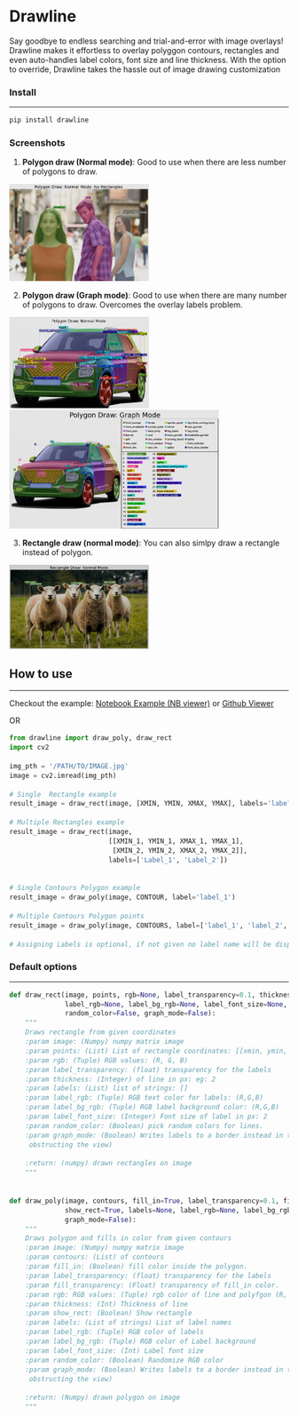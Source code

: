 # Drawline

Say goodbye to endless searching and trial-and-error with image overlays! Drawline makes it effortless to overlay polyggon contours, rectangles and even auto-handles label colors, font size and line thickness. With the option to override, Drawline takes the hassle out of image drawing customization

### Install
---
```bash
pip install drawline
```

### Screenshots
1. **Polygon draw (Normal mode)**: Good to use when there are less number of polygons to draw.

<img src="https://github.com/bendangnuksung/drawline/raw/master/screenshots/poly_norect.png" alt="Cloud Image" width="50%" heigh="50%" title="Poly normal">
&nbsp;

2. **Polygon draw (Graph mode)**: Good to use when there are many number of polygons to draw. Overcomes the overlay labels problem.

<img src = "https://github.com/bendangnuksung/drawline/raw/master/screenshots/poly_normal.png" height="50%" width ="50%" /> <img src = "https://github.com/bendangnuksung/drawline/raw/master/screenshots/poly_graph.png" height="75%" width ="75%" />
&nbsp;

3. **Rectangle draw (normal mode)**: You can also simlpy draw a rectangle instead of polygon.
<img src="https://github.com/bendangnuksung/drawline/raw/master/screenshots/rect_normal.png" alt="Rect normal" width="50%" heigh="50%" title="Rect normal">


## How to use
---

Checkout the example: 
[Notebook Example (NB viewer)](https://nbviewer.org/github/bendangnuksung/drawline/blob/master/examples/example.ipynb) or [Github Viewer](https://github.com/bendangnuksung/drawline/blob/master/examples/example.ipynb)   
  
OR


```python
from drawline import draw_poly, draw_rect
import cv2

img_pth = '/PATH/TO/IMAGE.jpg'
image = cv2.imread(img_pth)

# Single  Rectangle example
result_image = draw_rect(image, [XMIN, YMIN, XMAX, YMAX], labels='label_1')

# Multiple Rectangles example
result_image = draw_rect(image,
                         [[XMIN_1, YMIN_1, XMAX_1, YMAX_1],
                          [XMIN_2, YMIN_2, XMAX_2, YMAX_2]],
                         labels=['Label_1', 'Label_2'])


# Single Contours Polygon example 
result_image = draw_poly(image, CONTOUR, label='label_1')

# Multiple Contours Polygon points
result_image = draw_poly(image, CONTOURS, label=['label_1', 'label_2', ...])

# Assigning Labels is optional, if not given no label name will be displayed
```

### Default options
---

```python
def draw_rect(image, points, rgb=None, label_transparency=0.1, thickness=None, labels=None,
              label_rgb=None, label_bg_rgb=None, label_font_size=None,
              random_color=False, graph_mode=False):
    """
    Draws rectangle from given coordinates
    :param image: (Numpy) numpy matrix image
    :param points: (List) List of rectangle coordinates: [[xmin, ymin, xmax, ymax]]
    :param rgb: (Tuple) RGB values: (R, G, B)
    :param label_transparency: (float) transparency for the labels
    :param thickness: (Integer) of line in px: eg: 2
    :param labels: (List) list of strings: []
    :param label_rgb: (Tuple) RGB text color for labels: (R,G,B)
    :param label_bg_rgb: (Tuple) RGB label background color: (R,G,B)
    :param label_font_size: (Integer) Font size of label in px: 2
    :param random_color: (Boolean) pick random colors for lines.
    :param graph_mode: (Boolean) Writes labels to a border instead in the image itself (Good to use when to many boxes
     obstructing the view)

    :return: (numpy) drawn rectangles on image
    """
    
    
def draw_poly(image, contours, fill_in=True, label_transparency=0.1, fill_transparency=0.4, rgb=None, thickness=None,
              show_rect=True, labels=None, label_rgb=None, label_bg_rgb=None, label_font_size=None, random_color=False,
              graph_mode=False):
    """
    Draws polygon and fills in color from given contours
    :param image: (Numpy) numpy matrix image
    :param contours: (List) of contours
    :param fill_in: (Boolean) fill color inside the polygon.
    :param label_transparency: (float) transparency for the labels
    :param fill_transparency: (Float) transparency of fill_in color.
    :param rgb: RGB values: (Tuple) rgb color of line and polyfgon (R, G, B)
    :param thickness: (Int) Thickness of line
    :param show_rect: (Boolean) Show rectangle
    :param labels: (List of strings) List of label names
    :param label_rgb: (Tuple) RGB color of labels
    :param label_bg_rgb: (Tuple) RGB color of Label background
    :param label_font_size: (Int) Label font size
    :param random_color: (Boolean) Randomize RGB color
    :param graph_mode: (Boolean) Writes labels to a border instead in the image itself (Good to use when to many boxes
     obstructing the view)

    :return: (Numpy) drawn polygon on image
    """
```
